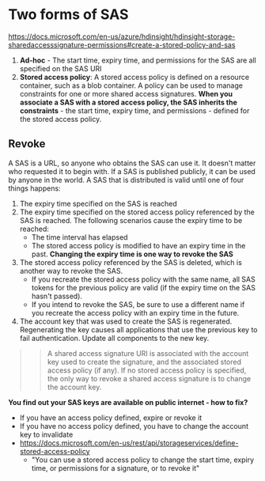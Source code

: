 # Two forms of SAS

https://docs.microsoft.com/en-us/azure/hdinsight/hdinsight-storage-sharedaccesssignature-permissions#create-a-stored-policy-and-sas

1. **Ad-hoc** - The start time, expiry time, and permissions for the SAS are all specified on the SAS URI
2. **Stored access policy**: A stored access policy is defined on a resource container, such as a blob container. A policy can be used to manage constraints for one or more shared access signatures. **When you associate a SAS with a stored access policy, the SAS inherits the constraints** - the start time, expiry time, and permissions - defined for the stored access policy.

## Revoke
A SAS is a URL, so anyone who obtains the SAS can use it. It doesn't matter who requested it to begin with. If a SAS is published publicly, it can be used by anyone in the world. A SAS that is distributed is valid until one of four things happens:
1. The expiry time specified on the SAS is reached
2. The expiry time specified on the stored access policy referenced by the SAS is reached. The following scenarios cause the expiry time to be reached:
    - The time interval has elapsed
    - The stored access policy is modified to have an expiry time in the past. **Changing the expiry time is one way to revoke the SAS**
3. The stored access policy referenced by the SAS is deleted, which is another way to revoke the SAS.
    - If you recreate the stored access policy with the same name, all SAS tokens for the previous policy are valid (if the expiry time on the SAS hasn't passed). 
    - If you intend to revoke the SAS, be sure to use a different name if you recreate the access policy with an expiry time in the future.
4. The account key that was used to create the SAS is regenerated. Regenerating the key causes all applications that use the previous key to fail authentication. Update all components to the new key.

>> A shared access signature URI is associated with the account key used to create the signature, and the associated stored access policy (if any). If no stored access policy is specified, the only way to revoke a shared access signature is to change the account key.





**You find out your SAS keys are available on public internet - how to fix?**
- If you have an access policy defined, expire or revoke it
- If you have no access policy defined, you have to change the account key to invalidate
- https://docs.microsoft.com/en-us/rest/api/storageservices/define-stored-access-policy
  - "You can use a stored access policy to change the start time, expiry time, or permissions for a signature, or to revoke it"
